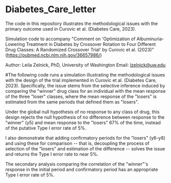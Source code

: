 # Diabetes_Care_letter
The code in this repository illustrates the methodological issues with the primary outcome used in Curovic et al. (Diabetes Care, 2023). 

Simulation code to accompany "Comment on 'Optimization of Albuminuria-Lowering Treatment in Diabetes by Crossover Rotation to Four Different Drug Classes: A Randomized Crossover Trial' by Curovic et al. (2023)" (https://pubmed.ncbi.nlm.nih.gov/36657986/)

Author: Leila Zelnick, PhD, University of Washington
Email: lzelnick@uw.edu

#The following code runs a simulation illustrating the methodological
issues with the design of the trial implemented in Curovic et al.
(Diabetes Care, 2023). Specifically, the issue stems from the
selective inference induced by comparing the "winner" drug class
for an individual with the mean response of the three "loser"
classes, where the mean response of the "losers" is estimated
from the same periods that defined them as "losers".

Under the global null hypothesis of no response to any class of drug,
this design rejects the null hypothesis of no difference between
response to the "winner" (y5) and mean response to the "losers"
67% of the time, instead of the putative Type I error rate of 5%.

I also demonstrate that adding confirmatory periods for the "losers"
(y6-y8) and using these for comparison -- that is, decoupling the
process of selection of the "losers" and estimation of the difference
-- solves the issue and returns the Type I error rate to near 5%.

The secondary analysis comparing the correlation of the "winner"'s
response in the initial period and confirmatory period has an
appropriate Type I error rate of 5%.

